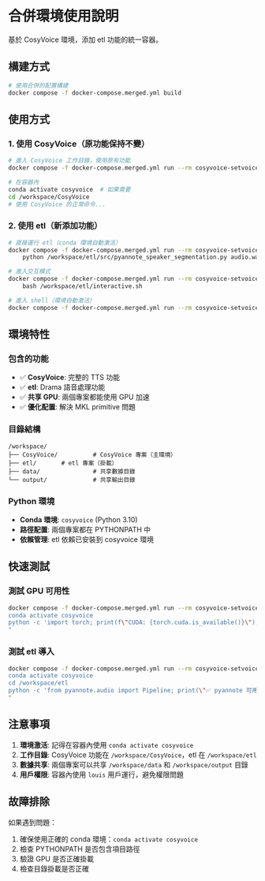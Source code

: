 # 合併環境使用說明

基於 CosyVoice 環境，添加 etl 功能的統一容器。

## 構建方式

```bash
# 使用合併的配置構建
docker compose -f docker-compose.merged.yml build
```

## 使用方式

### 1. 使用 CosyVoice（原功能保持不變）

```bash
# 進入 CosyVoice 工作目錄，使用原有功能
docker compose -f docker-compose.merged.yml run --rm cosyvoice-setvoice bash

# 在容器內
conda activate cosyvoice  # 如果需要
cd /workspace/CosyVoice
# 使用 CosyVoice 的正常命令...
```

### 2. 使用 etl（新添加功能）

```bash
# 直接運行 etl（conda 環境自動激活）
docker compose -f docker-compose.merged.yml run --rm cosyvoice-setvoice \
    python /workspace/etl/src/pyannote_speaker_segmentation.py audio.wav subtitle.txt --episode_num 1

# 進入交互模式
docker compose -f docker-compose.merged.yml run --rm cosyvoice-setvoice \
    bash /workspace/etl/interactive.sh

# 進入 shell（環境自動激活）
docker compose -f docker-compose.merged.yml run --rm cosyvoice-setvoice bash
```

## 環境特性

### 包含的功能
- ✅ **CosyVoice**: 完整的 TTS 功能
- ✅ **etl**: Drama 語音處理功能
- ✅ **共享 GPU**: 兩個專案都能使用 GPU 加速
- ✅ **優化配置**: 解決 MKL primitive 問題

### 目錄結構
```
/workspace/
├── CosyVoice/          # CosyVoice 專案（主環境）
├── etl/       # etl 專案（掛載）
├── data/               # 共享數據目錄
└── output/             # 共享輸出目錄
```

### Python 環境
- **Conda 環境**: `cosyvoice` (Python 3.10)
- **路徑配置**: 兩個專案都在 PYTHONPATH 中
- **依賴管理**: etl 依賴已安裝到 cosyvoice 環境

## 快速測試

### 測試 GPU 可用性
```bash
docker compose -f docker-compose.merged.yml run --rm cosyvoice-setvoice bash -c "
conda activate cosyvoice
python -c 'import torch; print(f\"CUDA: {torch.cuda.is_available()}\"); print(f\"GPU: {torch.cuda.get_device_name(0) if torch.cuda.is_available() else \"N/A\"}')"
"
```

### 測試 etl 導入
```bash
docker compose -f docker-compose.merged.yml run --rm cosyvoice-setvoice bash -c "
conda activate cosyvoice
cd /workspace/etl
python -c 'from pyannote.audio import Pipeline; print(\"✅ pyannote 可用\")'
"
```

## 注意事項

1. **環境激活**: 記得在容器內使用 `conda activate cosyvoice`
2. **工作目錄**: CosyVoice 功能在 `/workspace/CosyVoice`，etl 在 `/workspace/etl`
3. **數據共享**: 兩個專案可以共享 `/workspace/data` 和 `/workspace/output` 目錄
4. **用戶權限**: 容器內使用 `louis` 用戶運行，避免權限問題

## 故障排除

如果遇到問題：
1. 確保使用正確的 conda 環境：`conda activate cosyvoice`
2. 檢查 PYTHONPATH 是否包含項目路徑
3. 驗證 GPU 是否正確掛載
4. 檢查目錄掛載是否正確